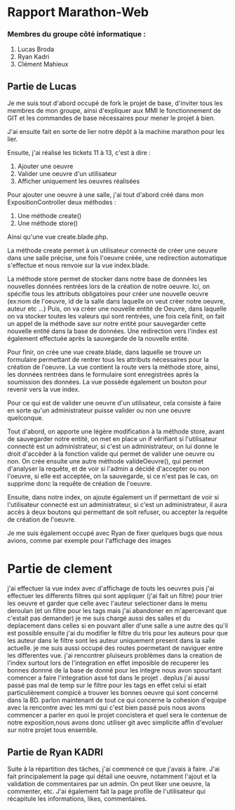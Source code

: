 # Rapport Marathon-Web


### Membres du groupe côté informatique : 
1. Lucas Broda
2. Ryan Kadri
3. Clément Mahieux


## Partie de Lucas 

Je me suis tout d'abord occupé de fork le projet de base, d'inviter tous les membres de mon groupe, ainsi d'expliquer aux MMI le fonctionnement de GIT et les commandes de base nécessaires pour mener le projet à bien.

J'ai ensuite fait en sorte de lier notre dépôt à la machine marathon pour les lier.

Ensuite, j'ai réalisé les tickets 11 à 13, c'est à dire :

1. Ajouter une oeuvre
2. Valider une oeuvre d'un utilisateur
3. Afficher uniquement les oeuvres réalisées


Pour ajouter une oeuvre à une salle, j'ai tout d'abord créé dans mon ExpositionController deux méthodes : 
1. Une méthode create()
2. Une méthode store()


Ainsi qu'une vue create.blade.php.

La méthode create permet à un utilisateur connecté de créer une oeuvre dans une salle précise, une fois l'oeuvre créée, une redirection automatique s'effectue et nous renvoie sur la vue index.blade.

La méthode store permet de stocker dans notre base de données les nouvelles données rentrées lors de la création de notre oeuvre.
Ici, on spécifie tous les attributs obligatoires pour créer une nouvelle oeuvre (ex:nom de l'oeuvre, id de la salle dans laquelle on veut créer notre oeuvre, auteur etc ...)
Puis, on va créer une nouvelle entité de Oeuvre, dans laquelle on va stocker toutes les valeurs qui sont rentrées, une fois cela finit, on fait un appel de la méthode save sur notre entité pour sauvegarder cette nouvelle entité dans la base de données.
Une redirection vers l'index est également effectuée après la sauvegarde de la nouvelle entité.


Pour finir, on crée une vue create.blade, dans laquelle se trouve un formulaire permettant de rentrer tous les attributs nécessaires pour la création de l'oeuvre.
La vue contient la route vers la méthode store, ainsi, les données rentrées dans le formulaire sont enregistrées après la soumission des données.
La vue possède également un bouton pour revenir vers la vue index.


Pour ce qui est de valider une oeuvre d'un utilisateur, cela consiste à faire en sorte qu'un administrateur puisse valider ou non une oeuvre quelconque.

Tout d'abord, on apporte une légère modification à la méthode store, avant de sauvegarder notre entité, on met en place un if vérifiant si l'utilisateur connecté est un administrateur, si c'est un administrateur, on lui donne le droit d'accèder à la fonction valide qui permet de valider une oeuvre ou non.
On crée ensuite une autre méthode valideOeuvre(), qui permet d'analyser la requête, et de voir si l'admin a décidé d'accepter ou non l'oeuvre, si elle est acceptée, on la sauvegarde, si ce n'est pas le cas, on supprime donc la requête de création de l'oeuvre.

Ensuite, dans notre index, on ajoute également un if permettant de voir si l'utilisateur connecté est un administrateur, si c'est un administrateur, il aura accès à deux boutons qui permettant de soit refuser, ou accepter la requête de création de l'oeuvre.

Je me suis également occupé avec Ryan de fixer quelques bugs que nous avions, comme par exemple pour l'affichage des images
# Partie de clement
j'ai effectuer la vue index avec d'affichage de touts les oeuvres puis j'ai effectuer les differents filtres qui sont appliquer
(j'ai fait un filtre) pour trier les oeuvre et garder que celle avec l'auteur selectioner dans le menu deroulan
(et un filtre pour les tags mais j'ai abandoner en m'apercevant que c'estait pas demander)
je me suis chargé aussi des salles et du deplacement dans celles si en pouvant aller d'une salle a une autre des qu'il est possible
ensuite j'ai du modifier le filtre du tris pour les auteurs pour que les auteur dans le filtre sont les auteur uniquement present dans
la salle actuelle.
je me suis aussi occupé des routes poermetant de naviguer entre les differentes vue.
j'ai rencontrer pluiseurs problèmes dans la creation de l'index surtout lors de l'integration en effet imposible de recuperer les bonnes
donnné de la base de donné pour les integre nous avon spourtant comencer a faire l'integration assé tot dans le projet .
deplus j'ai aussi passé pas mal de temp sur le filtre pour les tags  en effet celui si etait particulièrement compicé a trouver 
les bonnes oeuvre qui sont concerné dans la BD.
parlon maintenant de tout ce qui concerne la cohesion d'equipe avec la rencontre avec les mmi qui c'est bien passé puis nous avons
commencer a parler en quoi le projet concistera et quel sera le contenue de notre exposition,nous avons donc utiliser git avec 
simplicite affin d'evoluer sur notre projet tous ensemble. 

## Partie de Ryan KADRI  

Suite à la répartition des tâches, j'ai commencé ce que j'avais à faire.
J'ai fait principalement la page qui détail une oeuvre, notamment l'ajout et la validation de commentaires par un admin. On peut liker une oeuvre, la commenter, etc.
J'ai également fait la page profile de l'utilisateur qui récapitule les informations, likes, commentaires.

